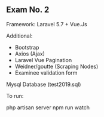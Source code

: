 
## Exam No. 2

Framework: Laravel 5.7 + Vue.Js

Additional:

- Bootstrap 
- Axios (Ajax)
- Laravel Vue Pagination
- Weidner/goutte (Scraping Nodes)
- Examinee validation form

Mysql Database (test2019.sql)


To run:

php artisan server
npm run watch 